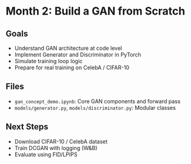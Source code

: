 # Month 2: Build a GAN from Scratch

## Goals

- Understand GAN architecture at code level
- Implement Generator and Discriminator in PyTorch
- Simulate training loop logic
- Prepare for real training on CelebA / CIFAR-10

## Files

- `gan_concept_demo.ipynb`: Core GAN components and forward pass
- `models/generator.py`, `models/discriminator.py`: Modular classes

## Next Steps

- Download CIFAR-10 / CelebA dataset
- Train DCGAN with logging (W&B)
- Evaluate using FID/LPIPS
